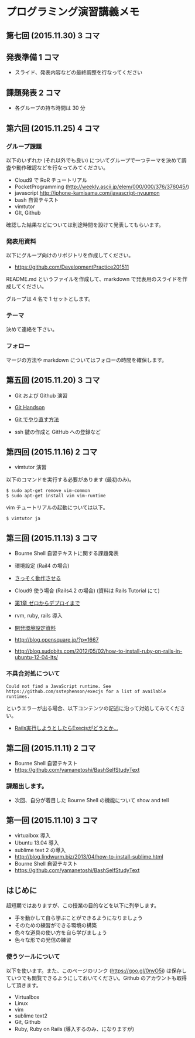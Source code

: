 # プログラミング演習講義メモ

## 第七回 (2015.11.30) 3 コマ

## 発表準備 1 コマ

- スライド、発表内容などの最終調整を行なってください

## 課題発表 2 コマ

- 各グループの持ち時間は 30 分

## 第六回 (2015.11.25) 4 コマ

### グループ課題

以下のいずれか (それ以外でも良い) についてグループで一つテーマを決めて調査や動作確認などを行なってみてください。

- Cloud9 で RoR チュートリアル
- PocketProgramming (http://weekly.ascii.jp/elem/000/000/376/376045/)
- javascript http://iphone-kamisama.com/javascript-nyuumon
- bash 自習テキスト
- vimtutor
- GIt, Github

確認した結果などについては別途時間を設けて発表してもらいます。

### 発表用資料

以下にグループ向けのリポジトリを作成してください。

- https://github.com/DevelopmentPractice201511

README.md というファイルを作成して、markdown で発表用のスライドを作成してください。

グループは 4 名で 1 セットとします。

### テーマ

決めて連絡を下さい。

### フォロー

マージの方法や markdown についてはフォローの時間を確保します。


## 第五回 (2015.11.20) 3 コマ

- Git および Github 演習

 - [Git Handson](https://github.com/yamanetoshi/Git-Handson/blob/master/tutorial.md)
 - [Git でやり直す方法](https://github.com/yamanetoshi/Git-Handson/blob/master/retry.md)

- ssh 鍵の作成と GitHub への登録など

## 第四回 (2015.11.16) 2 コマ

- vimtutor 演習

以下のコマンドを実行する必要があります (最初のみ)。

```
$ sudo apt-get remove vim-common
$ sudo apt-get install vim vim-runtime
```

vim チュートリアルの起動については以下。

```
$ vimtutor ja
```

## 第三回 (2015.11.13) 3 コマ

- Bourne Shell 自習テキストに関する課題発表

- 環境設定 (Rail4 の場合)
 - [さっそく動作させる](http://railstutorial.jp/chapters/beginning?version=4.0#sec-up_and_running)


- Cloud9 使う場合 (Rails4.2 の場合) (資料は Rails Tutorial にて)
 - [第1章 ゼロからデプロイまで](http://railstutorial.jp/chapters/beginning?version=4.2#cha-beginning)


- rvm, ruby, rails 導入
 - [開発環境設定資料](https://github.com/DevelopmentPractice201308/material/blob/master/installation.md)
 - http://blog.opensquare.jp/?p=1667
 - http://blog.sudobits.com/2012/05/02/how-to-install-ruby-on-rails-in-ubuntu-12-04-lts/

### 不具合対処について

```
Could not find a JavaScript runtime. See https://github.com/sstephenson/execjs for a list of available runtimes.
```

というエラーが出る場合、以下コンテンツの記述に沿って対処してみてください。

- [Rails実行しようとしたらExecjsがどうとか…](http://qiita.com/timadayon/items/21201378bbb6034c9edb)


## 第二回 (2015.11.11) 2 コマ

- Bourne Shell 自習テキスト
 - https://github.com/yamanetoshi/BashSelfStudyText

### 課題出します。

- 次回、自分が着目した Bourne Shell の機能について show and tell

## 第一回 (2015.11.10) 3 コマ

- virtualbox 導入
- Ubuntu 13.04 導入
- sublime text 2 の導入
 - http://blog.lindwurm.biz/2013/04/how-to-install-sublime.html
- Bourne Shell 自習テキスト
 - https://github.com/yamanetoshi/BashSelfStudyText

## はじめに

超短期ではありますが、この授業の目的などを以下に列挙します。

- 手を動かして自ら学ぶことができるようになりましょう
- そのための練習ができる環境の構築
- 色々な道具の使い方を自ら学びましょう
- 色々な形での発信の練習

### 使うツールについて

以下を使います。また、このページのリンク (https://goo.gl/0nyO5i) は保存していつでも閲覧できるようにしておいてください。Github のアカウントも取得して頂きます。

- Virtualbox
- Linux
- vim
- sublime text2
- Git, Github
- Ruby, Ruby on Rails (導入するのみ、になりますが)
